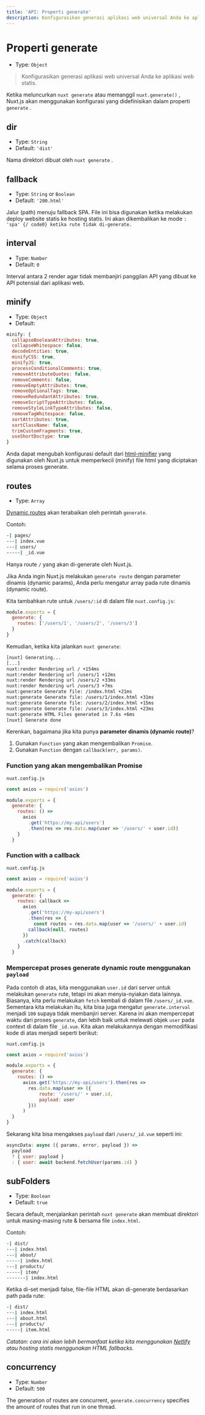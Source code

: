 ```yaml
---
title: 'API: Properti generate'
description: Konfigurasikan generasi aplikasi web universal Anda ke aplikasi web statis.
---
```


# Properti generate

- Type: `Object`

> Konfigurasikan generasi aplikasi web universal Anda ke aplikasi web statis.

Ketika meluncurkan `nuxt generate` atau memanggil `nuxt.generate()` , Nuxt.js akan menggunakan konfigurasi yang didefinisikan dalam properti `generate` .

## dir

- Type: `String`
- Default: `'dist'`

Nama direktori dibuat oleh `nuxt generate` .

## fallback

- Type: `String` or `Boolean`
- Default: `'200.html'`

Jalur (path) menuju fallback SPA. File ini bisa digunakan ketika melakukan deploy website statis ke hosting statis. Ini akan dikembalikan ke mode `: 'spa' {/ code0} ketika rute tidak di-generate.`

## interval

- Type: `Number`
- Default: `0`

Interval antara 2 render agar tidak membanjiri panggilan API yang dibuat ke API potensial dari aplikasi web.

## minify

- Type: `Object`
- Default:

```js
minify: {
  collapseBooleanAttributes: true,
  collapseWhitespace: false,
  decodeEntities: true,
  minifyCSS: true,
  minifyJS: true,
  processConditionalComments: true,
  removeAttributeQuotes: false,
  removeComments: false,
  removeEmptyAttributes: true,
  removeOptionalTags: true,
  removeRedundantAttributes: true,
  removeScriptTypeAttributes: false,
  removeStyleLinkTypeAttributes: false,
  removeTagWhitespace: false,
  sortAttributes: true,
  sortClassName: false,
  trimCustomFragments: true,
  useShortDoctype: true
}
```

Anda dapat mengubah konfigurasi default dari [html-minifier](https://github.com/kangax/html-minifier) yang digunakan oleh Nuxt.js untuk memperkecil (minify) file html yang diciptakan selama proses generate.

## routes

- Type: `Array`

[Dynamic routes](/guide/routing#dynamic-routes) akan terabaikan oleh perintah `generate`.

Contoh:

```bash
-| pages/
---| index.vue
---| users/
-----| _id.vue
```

Hanya route `/` yang akan di-generate oleh Nuxt.js.

Jika Anda ingin Nuxt.js melakukan `generate route` dengan parameter dinamis (dynamic params), Anda perlu mengatur array pada rute dinamis (dynamic route).

Kita tambahkan rute untuk `/users/:id` di dalam file `nuxt.config.js`:

```js
module.exports = {
  generate: {
    routes: ['/users/1', '/users/2', '/users/3']
  }
}
```

Kemudian, ketika kita jalankan `nuxt generate`:

```bash
[nuxt] Generating...
[...]
nuxt:render Rendering url / +154ms
nuxt:render Rendering url /users/1 +12ms
nuxt:render Rendering url /users/2 +33ms
nuxt:render Rendering url /users/3 +7ms
nuxt:generate Generate file: /index.html +21ms
nuxt:generate Generate file: /users/1/index.html +31ms
nuxt:generate Generate file: /users/2/index.html +15ms
nuxt:generate Generate file: /users/3/index.html +23ms
nuxt:generate HTML Files generated in 7.6s +6ms
[nuxt] Generate done
```

Kerenkan, bagaimana jika kita punya **parameter dinamis (dynamic route)**?

1. Gunakan `Function` yang akan mengembalikan `Promise`.
2. Gunakan `Function` dengan `callback(err, params)`.

### Function yang akan mengembalikan Promise

`nuxt.config.js`

```js
const axios = require('axios')

module.exports = {
  generate: {
    routes: () =>
      axios
        .get('https://my-api/users')
        .then(res => res.data.map(user => '/users/' + user.id))
    }
  }
```

### Function with a callback

`nuxt.config.js`

```js
const axios = require('axios')

module.exports = {
  generate: {
    routes: callback =>
      axios
        .get('https://my-api/users')
        .then(res => {
          const routes = res.data.map(user => '/users/' + user.id)
        callback(null, routes)
      })
      .catch(callback)
    }
  }
```

### Mempercepat proses generate dynamic route menggunakan `payload`

Pada contoh di atas, kita menggunakan `user.id` dari server untuk melakukan `generate` rute, tetapi ini akan menyia-nyiakan data lainnya. Biasanya, kita perlu melakukan `fetch` kembali di dalam file `/users/_id.vue`. Sementara kita melakukan itu, kita bisa juga mengatur `generate.interval` menjadi `100` supaya tidak membanjiri server. Karena ini akan mempercepat waktu dari proses `generate`, dan lebih baik untuk melewati objek `user` pada context di dalam file `_id.vue`. Kita akan melakukannya dengan memodifikasi kode di atas menjadi seperti berikut:

`nuxt.config.js`

```js
const axios = require('axios')

module.exports = {
  generate: {
    routes: () =>
      axios.get('https://my-api/users').then(res =>
        res.data.map(user => ({
            route: '/users/' + user.id,
            payload: user
        }))
      )
  }
}
```

Sekarang kita bisa mengakses `payload` dari `/users/_id.vue` seperti ini:

```js
asyncData: async ({ params, error, payload }) =>
  payload
  ? { user: payload }
  : { user: await backend.fetchUser(params.id) }
```

## subFolders

- Type: `Boolean`
- Default: `true`

Secara default, menjalankan perintah `nuxt generate` akan membuat direktori untuk masing-masing rute & bersama file `index.html`.

Contoh:

```bash
-| dist/
---| index.html
---| about/
-----| index.html
---| products/
-----| item/
-------| index.html
```

Ketika di-set menjadi false, file-file HTML akan di-generate berdasarkan path pada rute:

```bash
-| dist/
---| index.html
---| about.html
---| products/
-----| item.html
```

*Catatan: cara ini akan lebih bermanfaat ketika kita menggunakan [Netlify](https://netlify.com) atau hosting statis menggunakan HTML fallbacks.*

## concurrency <!-- TODO: translate -->

- Type: `Number`
- Default: `500`

The generation of routes are concurrent, `generate.concurrency` specifies the amount of routes that run in one thread.
